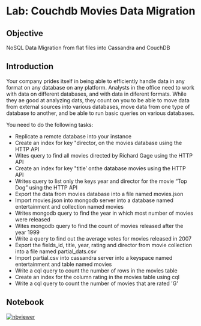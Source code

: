 # Lab: Couchdb Movies Data Migration

## Objective

NoSQL Data Migration from flat files into Cassandra and CouchDB

## Introduction

Your company prides itself in being able to efficiently handle data in any format on any database on any platform. Analysts in the office need to work with data on different databases, and with data in diferent formats. While they ae good at analyzing dats, they count on you to be able to move data from external sources into various databases, move data from one type of database to another, and be able to run basic queries on various databases.

You need to do the following tasks:

- Replicate a remote database into your instance
- Create an index for key "director, on the movies database using the HTTP API
- Wites query to find all movies directed by Richard Gage using the HTTP API
- Create an index for key "title’ onthe database movies using the HTTP API
- Writes query to list only the keys year and director for the movie “Top Dog” using the HTTP API
- Export the data from movies database into a file named movies.json
- Import movies.json into mongodb server into a database named entertainment and collection named movies
- Writes mongodb query to find the year in which most number of movies were released
- Wites mongodb query to find the count of movies released after the year 1999
- Write a query to find out the average votes for movies released in 2007
- Export the fields_id, title, year, rating and director from movie collection into a file named partial_dats.csv
- Import partial.csv into cassandra server into a keyspace named entertainment and table named movies
- Write a cql query to count the number of rows in the movies table
- Create an index for the column rating in the movies table using cql
- Write a cql query to count the number of movies that are rated 'G'

## Notebook

[![nbviewer](https://img.shields.io/badge/jupyter-notebook-informational?logo=jupyter)](https://nbviewer.org/github/sparsh-ai/recohut/blob/main/docs/02-storage/lab-couchdb-movies-data-migration/main.ipynb)